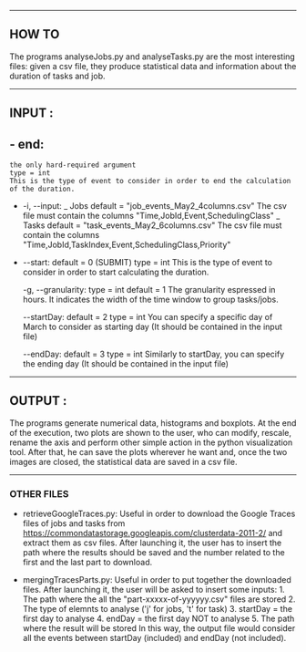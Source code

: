 ***********************
## HOW TO
The programs analyseJobs.py and analyseTasks.py are the most interesting files: given a csv file, they produce statistical data and information about the duration of tasks and job.

***********************
## INPUT :
	
## - end:

	the only hard-required argument
	type = int
	This is the type of event to consider in order to end the calculation of the duration.

- -i, --input: 
	_ Jobs  default = "job_events_May2_4columns.csv"
		The csv file must contain the columns "Time,JobId,Event,SchedulingClass"
	_ Tasks default = "task_events_May2_6columns.csv"
		The csv file must contain the columns "Time,JobId,TaskIndex,Event,SchedulingClass,Priority"

- --start: 
	default = 0 (SUBMIT)
	type = int
	This is the type of event to consider in order to start calculating the duration.
	
	-g, --granularity: 
		type = int
		default = 1
		The granularity espressed in hours. It indicates the width of the time window to group tasks/jobs.

	--startDay: 
		default = 2
		type = int
		You can specify a specific day of March to consider as starting day (It should be contained in the input file)
	
	--endDay: 
		default = 3
		type = int
		Similarly to startDay, you can specify the ending day (It should be contained in the input file)

*****************************
## OUTPUT :

The programs generate numerical data, histograms and boxplots.
At the end of the execution, two plots are shown to the user, who can modify, rescale, rename the axis and perform other simple action in the python visualization tool.
After that, he can save the plots wherever he want and, once the two images are closed, the statistical data are saved in a csv file.

*****************************
### OTHER FILES

- retrieveGoogleTraces.py:
	Useful in order to download the Google Traces files of jobs and tasks from https://commondatastorage.googleapis.com/clusterdata-2011-2/ and extract them as csv files.
	After launching it, the user has to insert the path where the results should be saved and the number related to the first and the last part to download.


- mergingTracesParts.py:
	Useful in order to put together the downloaded files.
	After launching it, the user will be asked to insert some inputs:
		1. The path where the all the "part-xxxxx-of-yyyyyy.csv" files are stored
		2. The type of elemnts to analyse ('j' for jobs, 't' for task)
		3. startDay = the first day to analyse
		4. endDay   = the first day NOT to analyse
		5. The path where the result will be stored
	In this way, the output file would consider all the events between startDay (included) and endDay (not included).

